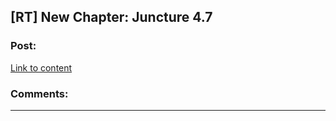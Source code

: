 ## [RT] New Chapter: Juncture 4.7

### Post:

[Link to content](http://junctureserial.blogspot.co.il/2016/01/juncture-47.html)

### Comments:

---

